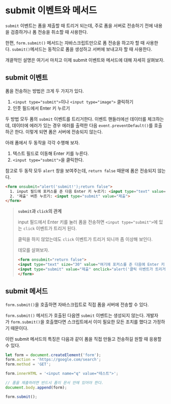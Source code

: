 # submit 이벤트와 메서드

`submit` 이벤트는 폼을 제출할 때 트리거 되는데, 주로 폼을 서버로 전송하기 전에 내용을 검증하거나 폼 전송을 취소할 때 사용한다.

한편, `form.submit()` 메서드는 자바스크립트만으로 폼 전송을 하고자 할 때 사용한다. `submit()`메서드는 동적으로 폼을 생성하고 서버에 보내고자 할 때 사용한다.

개괄적인 설명은 여기서 마치고 이제 submit 이벤트와 메서드에 대해 자세히 살펴보자.

## submit 이벤트

폼을 전송하는 방법은 크게 두 가지가 있다.

1. `<input type="submit">`이나 `<input type="image">` 클릭하기
2. 인풋 필드에서 Enter 키 누르기

두 방법 모두 폼의 `submit` 이벤트를 트리거한다. 이벤트 핸들러에선 데이터를 체크하는데, 데이터에 에러가 있는 경우 에러를 출력한 다음 `event.preventDefault()`를 호출하곤 한다. 이렇게 되면 폼은 서버에 전송되지 않는다.

아래 폼에서 두 동작을 각각 수행해 보자.

1. 텍스트 필드로 이동해 Enter 키를 누른다.
2. `<input type="submit">`을 클릭한다.

참고로 두 동작 모두 `alert` 창을 보여주는데, `return false` 때문에 폼은 전송되지 않는다.

```html
<form onsubmit="alert('submit!');return false">
  1. input 필드에 포커스를 준 다음 Enter 키 누르기: <input type="text" value="text"><br>
  2. '제출' 버튼 누르기: <input type="submit" value="제출">
</form>
```

>**`submit`과 `click`의 관계**
>
>input 필드에서 Enter 키를 눌러 폼을 전송하면 `<input type="submit">`에 있는 `click` 이벤트가 트리거 된다.
>
>클릭을 하지 않았는데도 `click` 이벤트가 트리거 되니까 좀 이상해 보인다.
>
>데모를 살펴보자.
>
>```html
><form onsubmit="return false">
> <input type="text" size="30" value="여기에 포커스를 준 다음에 Enter 키 누르기">
> <input type="submit" value="제출" onclick="alert('클릭 이벤트가 트리거 되었습니다!')">
></form>
>```

## submit 메서드

`form.submit()`을 호출하면 자바스크립트로 직접 폼을 서버에 전송할 수 있다.

`form.submit()` 메서드가 호출된 다음엔 `submit` 이벤트는 생성되지 않는다. 개발자가 `form.submit()`을 호출했다면 스크립트에서 이미 필요한 모든 조치를 했다고 가정하기 때문이다.

이런 submit 메서드의 특징은 다음과 같이 폼을 직접 만들고 전송하길 원할 때 응용할 수 있다.

```js
let form = document.createElement('form');
form.action = 'https://google.com/search';
form.method = 'GET';

form.innerHTML = '<input name="q" value="테스트">';

// 폼을 제출하려면 반드시 폼이 문서 안에 있어야 한다.
document.body.append(form);

form.submit();
```
